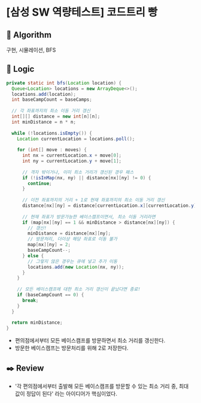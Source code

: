 # [삼성 SW 역량테스트] 코드트리 빵

## :pushpin: **Algorithm**

구현, 시뮬레이션, BFS

## :round_pushpin: **Logic**

```java
private static int bfs(Location location) {
  Queue<Location> locations = new ArrayDeque<>();
  locations.add(location);
  int baseCampCount = baseCamps;
  
  // 각 좌표까지의 최소 이동 거리 갱신
  int[][] distance = new int[n][n];
  int minDistance = n * n;
  
  while (!locations.isEmpty()) {
    Location currentLocation = locations.poll();
    
    for (int[] move : moves) {
      int nx = currentLocation.x + move[0];
      int ny = currentLocation.y + move[1];
      
      // 격자 밖이거나, 이미 최소 거리가 갱신된 경우 패스
      if (!isInMap(nx, ny) || distance[nx][ny] != 0) {
        continue;
      }
      
      // 이전 좌표까지의 거리 + 1로 현재 좌표까지의 최소 이동 거리 갱신
      distance[nx][ny] = distance[currentLocation.x][currentLocation.y] + 1;
      
      // 현재 좌표가 방문가능한 베이스캠프이면서, 최소 이동 거리라면
      if (map[nx][ny] == 1 && minDistance > distance[nx][ny]) {
        // 갱신!
        minDistance = distance[nx][ny];
        // 방문처리, 더이상 해당 좌표로 이동 불가
        map[nx][ny] = 2;
        baseCampCount--;
      } else {
        // 그렇지 않은 경우는 큐에 넣고 추가 이동
        locations.add(new Location(nx, ny));
      }
    }
      
    // 모든 베이스캠프에 대한 최소 거리 갱신이 끝났다면 종료!
    if (baseCampCount == 0) {
      break;
    }
  }
  
  return minDistance;
}
```

- 편의점에서부터 모든 베이스캠프를 방문하면서 최소 거리를 갱신한다.
- 방문한 베이스캠프는 방문처리를 위해 2로 저장한다.

## :black_nib: **Review**
- '각 편의점에서부터 출발해 모든 베이스캠프를 방문할 수 있는 최소 거리 중, 최대 값이 정답이 된다' 라는 아이디어가 핵심이었다.